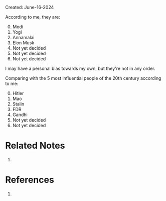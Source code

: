 Created: June-16-2024

According to me, they are:

0. Modi
1. Yogi
2. Annamalai
3. Elon Musk
4. Not yet decided
5. Not yet decided
6. Not yet decided

I may have a personal bias towards my own, but they're not in any order.

Comparing with the 5 most influential people of the 20th century according to me:

0. Hitler
1. Mao
2. Stalin
3. FDR
4. Gandhi
5. Not yet decided
6. Not yet decided

# Related Notes

1. 
# References

1. 